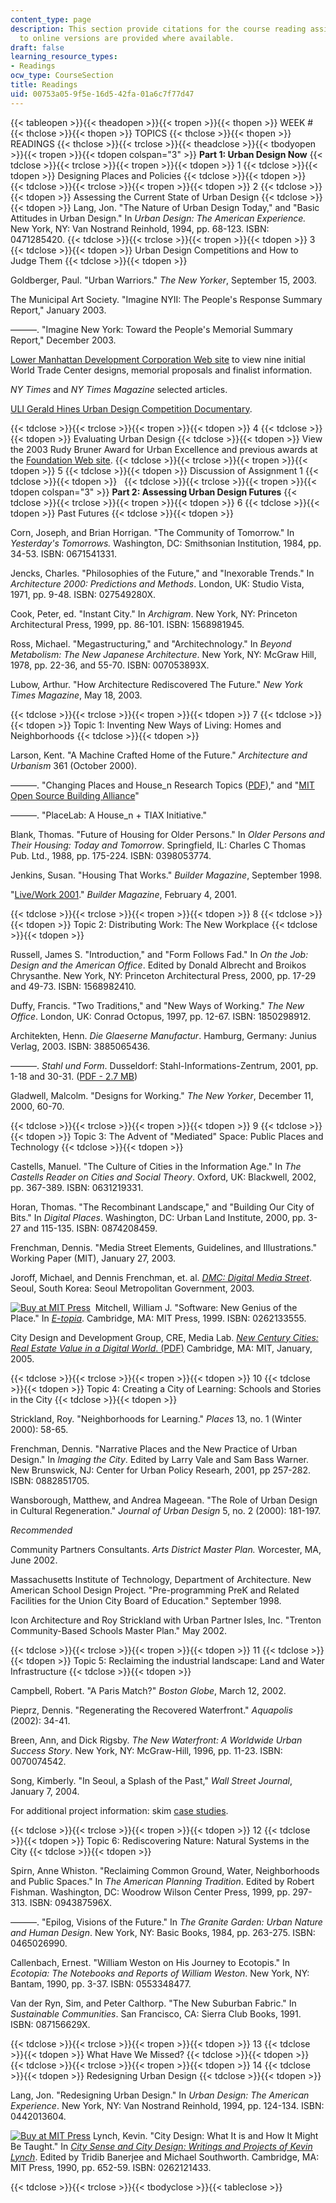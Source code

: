 ```yaml
---
content_type: page
description: This section provide citations for the course reading assignments. Links
  to online versions are provided where available.
draft: false
learning_resource_types:
- Readings
ocw_type: CourseSection
title: Readings
uid: 00753a05-9f5e-16d5-42fa-01a6c7f77d47
---
```

{{< tableopen >}}{{< theadopen >}}{{< tropen >}}{{< thopen >}}
WEEK #
{{< thclose >}}{{< thopen >}}
TOPICS
{{< thclose >}}{{< thopen >}}
READINGS
{{< thclose >}}{{< trclose >}}{{< theadclose >}}{{< tbodyopen >}}{{< tropen >}}{{< tdopen colspan="3" >}}
**Part 1: Urban Design Now**
{{< tdclose >}}{{< trclose >}}{{< tropen >}}{{< tdopen >}}
1
{{< tdclose >}}{{< tdopen >}}
Designing Places and Policies
{{< tdclose >}}{{< tdopen >}}
 
{{< tdclose >}}{{< trclose >}}{{< tropen >}}{{< tdopen >}}
2
{{< tdclose >}}{{< tdopen >}}
Assessing the Current State of Urban Design
{{< tdclose >}}{{< tdopen >}}
Lang, Jon. "The Nature of Urban Design Today," and "Basic Attitudes in Urban Design." In *Urban Design: The American Experience.* New York, NY: Van Nostrand Reinhold, 1994, pp. 68-123. ISBN: 0471285420.
{{< tdclose >}}{{< trclose >}}{{< tropen >}}{{< tdopen >}}
3
{{< tdclose >}}{{< tdopen >}}
Urban Design Competitions and How to Judge Them
{{< tdclose >}}{{< tdopen >}}

Goldberger, Paul. "Urban Warriors." *The New Yorker*, September 15, 2003.

The Municipal Art Society. "Imagine NYII: The People's Response Summary Report," January 2003.

———. "Imagine New York: Toward the People's Memorial Summary Report," December 2003.

[Lower Manhattan Development Corporation Web site](http://www.renewnyc.com/) to view nine initial World Trade Center designs, memorial proposals and finalist information.

*NY Times* and *NY Times Magazine* selected articles.

[ULI Gerald Hines Urban Design Competition Documentary](https://cleveland.uli.org/about/community/uli-hines-student-competition/).

{{< tdclose >}}{{< trclose >}}{{< tropen >}}{{< tdopen >}}
4
{{< tdclose >}}{{< tdopen >}}
Evaluating Urban Design
{{< tdclose >}}{{< tdopen >}}
View the 2003 Rudy Bruner Award for Urban Excellence and previous awards at the [Foundation Web site](http://www.brunerfoundation.org/).
{{< tdclose >}}{{< trclose >}}{{< tropen >}}{{< tdopen >}}
5
{{< tdclose >}}{{< tdopen >}}
Discussion of Assignment 1
{{< tdclose >}}{{< tdopen >}}
 
{{< tdclose >}}{{< trclose >}}{{< tropen >}}{{< tdopen colspan="3" >}}
**Part 2: Assessing Urban Design Futures**
{{< tdclose >}}{{< trclose >}}{{< tropen >}}{{< tdopen >}}
6
{{< tdclose >}}{{< tdopen >}}
Past Futures
{{< tdclose >}}{{< tdopen >}}

Corn, Joseph, and Brian Horrigan. "The Community of Tomorrow." In *Yesterday's Tomorrows.* Washington, DC: Smithsonian Institution, 1984, pp. 34-53. ISBN: 0671541331.

Jencks, Charles. "Philosophies of the Future," and "Inexorable Trends." In *Architecture 2000: Predictions and Methods*. London, UK: Studio Vista, 1971, pp. 9-48. ISBN: 027549280X.

Cook, Peter, ed. "Instant City." In *Archigram*. New York, NY: Princeton Architectural Press, 1999, pp. 86-101. ISBN: 1568981945.

Ross, Michael. "Megastructuring," and "Architechnology." In *Beyond Metabolism: The New Japanese Architecture*. New York, NY: McGraw Hill, 1978, pp. 22-36, and 55-70. ISBN: 007053893X.

Lubow, Arthur. "How Architecture Rediscovered The Future." *New York Times Magazine*, May 18, 2003.

{{< tdclose >}}{{< trclose >}}{{< tropen >}}{{< tdopen >}}
7
{{< tdclose >}}{{< tdopen >}}
Topic 1: Inventing New Ways of Living: Homes and Neighborhoods
{{< tdclose >}}{{< tdopen >}}

Larson, Kent. "A Machine Crafted Home of the Future." *Architecture and Urbanism* 361 (October 2000).

———. "Changing Places and House\_n Research Topics ([PDF](https://nanopdf.com/download/changingplaces-amp-house-n_pdf))," and "[MIT Open Source Building Alliance](http://www.openp2pdesign.org/2009/open-p2p-design/open-architectural-design-from-mit-0103-the-osba-project/)"

———. "PlaceLab: A House\_n + TIAX Initiative."

Blank, Thomas. "Future of Housing for Older Persons." In *Older Persons and Their Housing: Today and Tomorrow*. Springfield, IL: Charles C Thomas Pub. Ltd., 1988, pp. 175-224. ISBN: 0398053774.

Jenkins, Susan. "Housing That Works." *Builder Magazine*, September 1998.

"[Live/Work 2001](http://www.builderonline.com/)." *Builder Magazine*, February 4, 2001.

{{< tdclose >}}{{< trclose >}}{{< tropen >}}{{< tdopen >}}
8
{{< tdclose >}}{{< tdopen >}}
Topic 2: Distributing Work: The New Workplace
{{< tdclose >}}{{< tdopen >}}

Russell, James S. "Introduction," and "Form Follows Fad." In *On the Job: Design and the American Office*. Edited by Donald Albrecht and Broikos Chrysanthe. New York, NY: Princeton Architectural Press, 2000, pp. 17-29 and 49-73. ISBN: 1568982410.

Duffy, Francis. "Two Traditions," and "New Ways of Working." *The New Office*. London, UK: Conrad Octopus, 1997, pp. 12-67. ISBN: 1850298912.

Architekten, Henn. *Die Glaeserne Manufactur*. Hamburg, Germany: Junius Verlag, 2003. ISBN: 3885065436.

———. *Stahl und Form*. Dusseldorf: Stahl-Informations-Zentrum, 2001, pp. 1-18 and 30-31. ([PDF - 2.7 MB](http://files.vogel.de/vogelonline/vogelonline/files/2771.pdf))

Gladwell, Malcolm. "Designs for Working." *The New Yorker*, December 11, 2000, 60-70.

{{< tdclose >}}{{< trclose >}}{{< tropen >}}{{< tdopen >}}
9
{{< tdclose >}}{{< tdopen >}}
Topic 3: The Advent of "Mediated" Space: Public Places and Technology
{{< tdclose >}}{{< tdopen >}}

Castells, Manuel. "The Culture of Cities in the Information Age." In *The Castells Reader on Cities and Social Theory*. Oxford, UK: Blackwell, 2002, pp. 367-389. ISBN: 0631219331.

Horan, Thomas. "The Recombinant Landscape," and "Building Our City of Bits." In *Digital Places*. Washington, DC: Urban Land Institute, 2000, pp. 3-27 and 115-135. ISBN: 0874208459.

Frenchman, Dennis. "Media Street Elements, Guidelines, and Illustrations." Working Paper (MIT), January 27, 2003.

Joroff, Michael, and Dennis Frenchman, et. al. [*DMC: Digital Media Street*](http://en.wikipedia.org/wiki/Digital_Media_City). Seoul, South Korea: Seoul Metropolitan Government, 2003.

[![Buy at MIT Press](/images/mp_logo.gif)](https://mitpress.mit.edu/books/e-topia)  Mitchell, William J. "Software: New Genius of the Place." In [*E-topia*](https://mitpress.mit.edu/books/e-topia). Cambridge, MA: MIT Press, 1999. ISBN: 0262133555.

City Design and Development Group, CRE, Media Lab. [*New Century Cities: Real Estate Value in a Digital World*. (PDF)](http://web.mit.edu/crisgh/www/NCC%20Prospectus.pdf) Cambridge, MA: MIT, January, 2005.

{{< tdclose >}}{{< trclose >}}{{< tropen >}}{{< tdopen >}}
10
{{< tdclose >}}{{< tdopen >}}
Topic 4: Creating a City of Learning: Schools and Stories in the City
{{< tdclose >}}{{< tdopen >}}

Strickland, Roy. "Neighborhoods for Learning." *Places* 13, no. 1 (Winter 2000): 58-65.

Frenchman, Dennis. "Narrative Places and the New Practice of Urban Design." In *Imaging the City*. Edited by Larry Vale and Sam Bass Warner. New Brunswick, NJ: Center for Urban Policy Researh, 2001, pp 257-282. ISBN: 0882851705.

Wansborough, Matthew, and Andrea Mageean. "The Role of Urban Design in Cultural Regeneration." *Journal of Urban Design* 5, no. 2 (2000): 181-197.

*Recommended*

Community Partners Consultants. *Arts District Master Plan.* Worcester, MA, June 2002.

Massachusetts Institute of Technology, Department of Architecture. New American School Design Project. "Pre-programming PreK and Related Facilities for the Union City Board of Education." September 1998.

Icon Architecture and Roy Strickland with Urban Partner Isles, Inc. "Trenton Community-Based Schools Master Plan." May 2002.

{{< tdclose >}}{{< trclose >}}{{< tropen >}}{{< tdopen >}}
11
{{< tdclose >}}{{< tdopen >}}
Topic 5: Reclaiming the industrial landscape: Land and Water Infrastructure
{{< tdclose >}}{{< tdopen >}}

Campbell, Robert. "A Paris Match?" *Boston Globe*, March 12, 2002.

Pieprz, Dennis. "Regenerating the Recovered Waterfront." *Aquapolis* (2002): 34-41.

Breen, Ann, and Dick Rigsby. *The New Waterfront: A Worldwide Urban Success Story*. New York, NY: McGraw-Hill, 1996, pp. 11-23. ISBN: 0070074542.

Song, Kimberly. "In Seoul, a Splash of the Past," *Wall Street Journal*, January 7, 2004.

For additional project information: skim [case studies](http://www.boston.com/beyond_bigdig/cases/).

{{< tdclose >}}{{< trclose >}}{{< tropen >}}{{< tdopen >}}
12
{{< tdclose >}}{{< tdopen >}}
Topic 6: Rediscovering Nature: Natural Systems in the City
{{< tdclose >}}{{< tdopen >}}

Spirn, Anne Whiston. "Reclaiming Common Ground, Water, Neighborhoods and Public Spaces." In *The American Planning Tradition*. Edited by Robert Fishman. Washington, DC: Woodrow Wilson Center Press, 1999, pp. 297-313. ISBN: 094387596X.

———. "Epilog, Visions of the Future." In *The Granite Garden: Urban Nature and Human Design*. New York, NY: Basic Books, 1984, pp. 263-275. ISBN: 0465026990.

Callenbach, Ernest. "William Weston on His Journey to Ecotopis." In *Ecotopia: The Notebooks and Reports of William Weston*. New York, NY: Bantam, 1990, pp. 3-37. ISBN: 0553348477.

Van der Ryn, Sim, and Peter Calthorp. "The New Suburban Fabric." In *Sustainable Communities*. San Francisco, CA: Sierra Club Books, 1991. ISBN: 087156629X.

{{< tdclose >}}{{< trclose >}}{{< tropen >}}{{< tdopen >}}
13
{{< tdclose >}}{{< tdopen >}}
What Have We Missed?
{{< tdclose >}}{{< tdopen >}}
 
{{< tdclose >}}{{< trclose >}}{{< tropen >}}{{< tdopen >}}
14
{{< tdclose >}}{{< tdopen >}}
Redesigning Urban Design
{{< tdclose >}}{{< tdopen >}}

Lang, Jon. "Redesigning Urban Design." In *Urban Design: The American Experience*. New York, NY: Van Nostrand Reinhold, 1994, pp. 124-134. ISBN: 0442013604.

[![Buy at MIT Press](/images/mp_logo.gif)](https://mitpress.mit.edu/books/city-sense-and-city-design) Lynch, Kevin. "City Design: What It is and How It Might Be Taught." In [*City Sense and City Design: Writings and Projects of Kevin Lynch*](https://mitpress.mit.edu/books/city-sense-and-city-design). Edited by Tridib Banerjee and Michael Southworth. Cambridge, MA: MIT Press, 1990, pp. 652-59. ISBN: 0262121433.

{{< tdclose >}}{{< trclose >}}{{< tbodyclose >}}{{< tableclose >}}